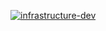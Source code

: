 [![infrastructure-dev](https://github.com/se-trofimov/AntiSpamTelegramBot/actions/workflows/terraform-dev.yaml/badge.svg?branch=dev)](https://github.com/se-trofimov/AntiSpamTelegramBot/actions/workflows/terraform-dev.yaml)
